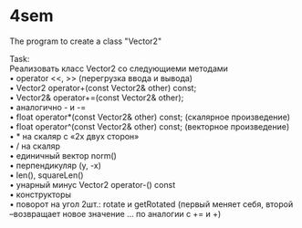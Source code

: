 # 4sem
The program to create a class "Vector2"</br>

Task:</br>
Реализовать класс Vector2 со следующиеми методами</br>
• operator <<, >> (перегрузка ввода и вывода)</br>
• Vector2 operator+(const Vector2& other) const;</br>
• Vector2& operator+=(const Vector2& other);</br>
• аналогично - и -=</br>
• float operator*(const Vector2& other) const; (скалярное произведение)</br>
• float operator^(const Vector2& other) const; (векторное произведение)</br>
• * на скаляр с «2х двух сторон»</br>
• / на скаляр</br>
• единичный вектор norm()</br>
• перпендикуляр (y, -x)</br>
• len(), squareLen()</br>
• унарный минус Vector2 operator-() const</br>
• конструкторы</br>
• поворот на угол 2шт.: rotate и getRotated (первый меняет себя, второй –возвращает новое значение … по аналогии с += и +)</br>
